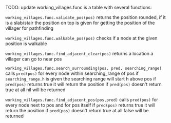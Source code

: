 TODO: update
working_villages.func is a table with several functions:

`working_villages.func.validate_pos(pos)`
returns the position rounded, if it is a slab/stair the position on top is given
for getting the position of the villager for pathfinding

`working_villages.func.walkable_pos(pos)`
checks if a node at the given position is walkable

`working_villages.func.find_adjacent_clear(pos)`
returns a location a villager can go to near pos

`working_villages.func.search_surrounding(pos, pred, searching_range)`
calls `pred(pos)` for every node within searching_range of pos
if `searching_range.h` is given the searching range will start h above pos
if `pred(pos)` returns true it will return the position
if `pred(pos)` doesn't return true at all nil will be returned

`working_villages.func.find_adjacent_pos(pos,pred)`
calls `pred(pos)` for every node next to pos and for pos itself
if `pred(pos)` returns true it will return the position
if `pred(pos)` doesn't return true at all false will be returned